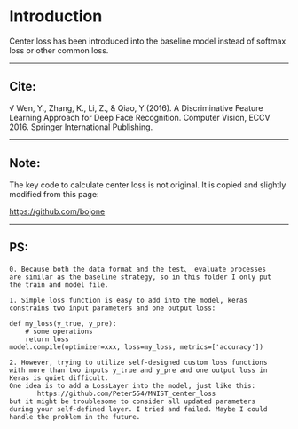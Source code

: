 Introduction
============

Center loss has been introduced into the baseline model instead of 
softmax loss or other common loss.

---
Cite:
-----
√ Wen, Y., Zhang, K., Li, Z., & Qiao, Y.(2016). A Discriminative Feature Learning Approach for Deep Face Recognition. Computer Vision, ECCV 2016. Springer International Publishing. 

---
Note:
-----
The key code to calculate center loss is not original. It is 
copied and slightly modified from this page:

https://github.com/bojone

---
PS:
---
    0. Because both the data format and the test、 evaluate processes 
    are similar as the baseline strategy, so in this folder I only put 
    the train and model file.

    1. Simple loss function is easy to add into the model, keras 
    constrains two input parameters and one output loss:

    def my_loss(y_true, y_pre):
        # some operations
        return loss
    model.compile(optimizer=xxx, loss=my_loss, metrics=['accuracy'])

    2. However, trying to utilize self-designed custom loss functions 
    with more than two inputs y_true and y_pre and one output loss in 
    Keras is quiet difficult.   
    One idea is to add a LossLayer into the model, just like this:
           https://github.com/Peter554/MNIST_center_loss
    but it might be troublesome to consider all updated parameters
    during your self-defined layer. I tried and failed. Maybe I could 
    handle the problem in the future.

